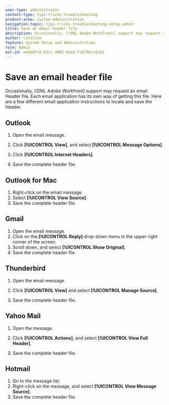 ```yaml
---
user-type: administrator
content-type: tips-tricks-troubleshooting
product-area: system-administration
navigation-topic: tips-tricks-troubleshooting-setup-admin
title: Save an email header file
description: Occasionally, [!DNL Adobe Workfront] support may request an email Header file. Each email application has its own way of getting this file. Here are a few different email application instructions to locate and save the Header. [!DNL Outlook]
author: Caroline
feature: System Setup and Administration
role: Admin
exl-id: ee048fc8-63cc-4905-b5e2-f5870bcc6cb2
---
```

# Save an email header file

Occasionally, [!DNL Adobe Workfront] support may request an email Header file. Each email application has its own way of getting this file. Here are a few different email application instructions to locate and save the Header.

## Outlook

1. Open the email message.
1. Click **[!UICONTROL View]**, and select **[!UICONTROL Message Options]**.

1. Click **[!UICONTROL Internet Headers]**.
1. Save the complete header file.

## Outlook for Mac

1. Right-click on the email message.
1. Select **[!UICONTROL View Source]**.
1. Save the complete header file.

## Gmail

1. Open the email message.
1. Click on the **[!UICONTROL Reply]** drop-down menu in the upper-right corner of the screen.
1. Scroll down, and select **[!UICONTROL Show Original]**.
1. Save the complete header file.

## Thunderbird

1. Open the email message.
1. Click **[!UICONTROL View]** and select **[!UICONTROL Manage Source]**.

1. Save the complete header file.

## Yahoo Mail

1. Open the message.
1. Click **[!UICONTROL Actions]**, and select **[!UICONTROL View Full Header]**.

1. Save the complete header file.

## Hotmail

1. Go to the message list.
1. Right-click on the message, and select **[!UICONTROL View Message Source]**.
1. Save the complete header file.

